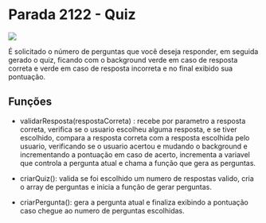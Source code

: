 # Parada 2122 - Quiz
![](https://i.ibb.co/Jct7V1j/000.png)

É solicitado o número de perguntas que você deseja responder, em seguida gerado o quiz, ficando com o background verde em caso de resposta correta e verde em caso de resposta incorreta e no final exibido sua pontuação. 


## Funções

 * validarResposta(respostaCorreta) : recebe por parametro a resposta correta, verifica se o usuario escolheu alguma resposta, e se tiver escolhido, compara a resposta correta com a resposta escolhida pelo usuario, verificando se o usuario acertou e mudando o background e incrementando a pontuação em caso de acerto,  incrementa a variavel que controla a pergunta atual e chama a função que gera as perguntas. 
 
 * criarQuiz(): valida se foi escolhido um numero de respostas valido, cria o array de perguntas e inicia a função de gerar perguntas.

* criarPergunta(): gera a pergunta atual e finaliza exibindo a pontuação caso chegue ao numero de perguntas escolhidas. 